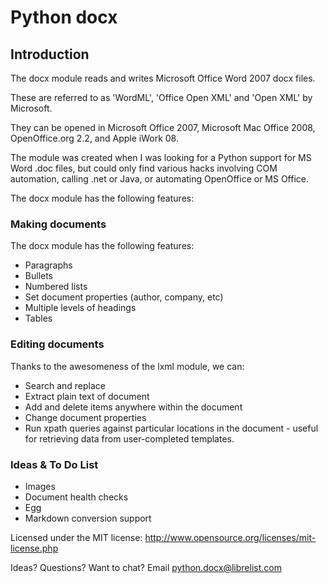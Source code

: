 Python docx
===========

## Introduction

The docx module reads and writes Microsoft Office Word 2007 docx files.

These are referred to as 'WordML', 'Office Open XML' and 'Open XML' by Microsoft.

They can be opened in Microsoft Office 2007, Microsoft Mac Office 2008, OpenOffice.org 2.2, and Apple iWork 08.

The module was created when I was looking for a Python support for MS Word .doc files, but could only find various hacks involving COM automation, calling .net or Java, or automating OpenOffice or MS Office.

The docx module has the following features:

### Making documents

The docx module has the following features:
- Paragraphs
- Bullets
- Numbered lists
- Set document properties (author, company, etc)
- Multiple levels of headings
- Tables

### Editing documents

Thanks to the awesomeness of the lxml module, we can:
- Search and replace
- Extract plain text of document
- Add and delete items anywhere within the document
- Change document properties
- Run xpath queries against particular locations in the document - useful for retrieving data from user-completed templates.

### Ideas & To Do List

- Images
- Document health checks
- Egg
- Markdown conversion support

Licensed under the MIT license: http://www.opensource.org/licenses/mit-license.php

Ideas? Questions? Want to chat?
Email <python.docx@librelist.com>
